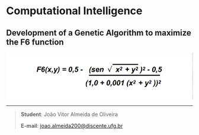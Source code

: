 # Computational Intelligence

## Development of a Genetic Algorithm to maximize the F6 function

![F6 function.png](f6.png)

---

> **Student**: João Vitor Almeida de Oliveira
>
> **E-mail**: joao.almeida200@discente.ufg.br
